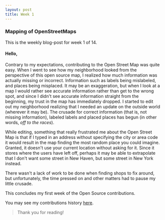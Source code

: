 ```yaml
---
layout: post
title: Week 1
---
```


### Mapping of OpenStreetMaps

This is the weekly blog-post for week 1 of 14.

#### Hello,

Contrary to my expectations, contributing to the Open Street Map was quite easy. When I went to see how my neighborhood looked from the perspective of this open source map, I realized how much information was actually missing or incorrect. Information such as labels being mislabeled, and places being misplaced. It may be an exaggeration, but when I look at a map I would rather see accurate information rather than get to the wrong spot, and since I didn't see accurate information straight from the beginning, my trust in the map has immediately dropped. I started to edit out my neighborhood realizing that I needed an update on the outside world (wherever it may be). The crusade for correct information (that is, not missing information), labeled labels and placed places has begun (in other words, *off to the races*). 

While editing, something that really frustrated me about the Open Street Map is that if I typed in an address without specifying the city or area code it would result in the map finding the most random place you could imagine. Granted, it doesn't use your current location without asking for it. Since it stores where the users have left off, perhaps it may be able to extrapolate that I don't want some street in New Haven, but some street in New York instead.

There wasn't a lack of work to be done when finding shops to fix around, but unfortunately, the time pressed on and other matters had to pause my little crusade.

This concludes my first week of the Open Source contributions.

You may see my contributions history [here](https://www.openstreetmap.org/user/Chocolate-Spaghet/history).

>Thank you for reading!
